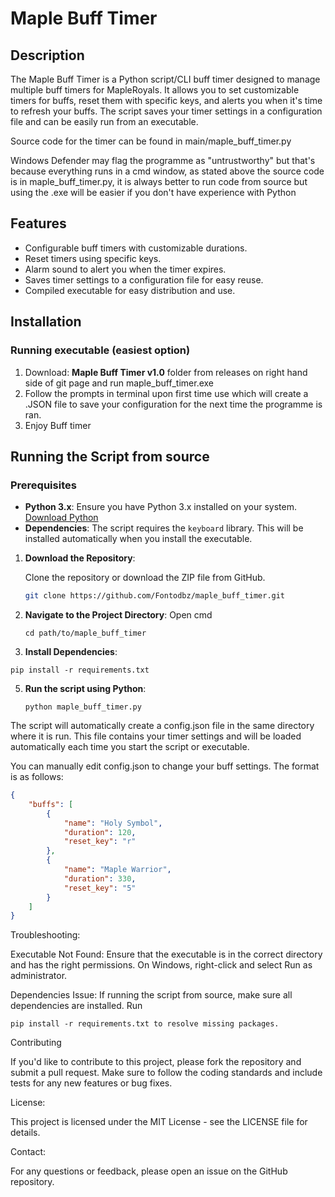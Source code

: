 # Maple Buff Timer

## Description

The Maple Buff Timer is a Python script/CLI buff timer designed to manage multiple buff timers for MapleRoyals. It allows you to set customizable timers for buffs, reset them with specific keys, and alerts you when it's time to refresh your buffs. The script saves your timer settings in a configuration file and can be easily run from an executable.

Source code for the timer can be found in main/maple_buff_timer.py

Windows Defender may flag the programme as "untrustworthy" but that's because everything runs in a cmd window, as stated above the source code is in maple_buff_timer.py, it is always better to run code from source but using the .exe will be easier if you don't have experience with Python

## Features

- Configurable buff timers with customizable durations.
- Reset timers using specific keys.
- Alarm sound to alert you when the timer expires.
- Saves timer settings to a configuration file for easy reuse.
- Compiled executable for easy distribution and use.

## Installation


### Running executable (easiest option)
  1. Download: **Maple Buff Timer v1.0** folder from releases on right hand side of git page and run maple_buff_timer.exe
  2. Follow the prompts in terminal upon first time use which will create a .JSON file to save your configuration for the next time the programme is ran.
  3. Enjoy Buff timer




## Running the Script from source

### Prerequisites

- **Python 3.x**: Ensure you have Python 3.x installed on your system. [Download Python](https://www.python.org/downloads/)
- **Dependencies**: The script requires the `keyboard` library. This will be installed automatically when you install the executable.


1. **Download the Repository**:

   Clone the repository or download the ZIP file from GitHub.

   ```bash
   git clone https://github.com/Fontodbz/maple_buff_timer.git
   ```
2. **Navigate to the Project Directory**:
   Open cmd
   ```
   cd path/to/maple_buff_timer
   ```
4. **Install Dependencies**:
  ```
  pip install -r requirements.txt
  ```
5. **Run the script using Python**:
   ```
   python maple_buff_timer.py
   ```
   
The script will automatically create a config.json file in the same directory where it is run. This file contains your timer settings and will be loaded automatically each time you start the script or executable.

You can manually edit config.json to change your buff settings. The format is as follows:

```JSON
{
    "buffs": [
        {
            "name": "Holy Symbol",
            "duration": 120,
            "reset_key": "r"
        },
        {
            "name": "Maple Warrior",
            "duration": 330,
            "reset_key": "5"
        }
    ]
}
```

Troubleshooting:

Executable Not Found: Ensure that the executable is in the correct directory and has the right permissions. On Windows, right-click and select Run as administrator.

Dependencies Issue: If running the script from source, make sure all dependencies are installed. 
Run 
```
pip install -r requirements.txt to resolve missing packages.
```

Contributing

If you'd like to contribute to this project, please fork the repository and submit a pull request. Make sure to follow the coding standards and include tests for any new features or bug fixes.

License:

This project is licensed under the MIT License - see the LICENSE file for details.

Contact:

For any questions or feedback, please open an issue on the GitHub repository.
